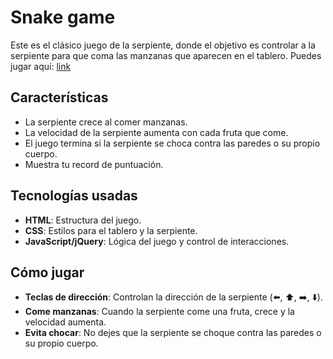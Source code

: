 # Snake game

Este es el clásico juego de la serpiente, donde el objetivo es controlar a la serpiente para que coma las manzanas que aparecen en el tablero.
Puedes jugar aquí: [link](https://lauvalenciad.github.io/Snake-game-jQuery/)

## Características

- La serpiente crece al comer manzanas.
- La velocidad de la serpiente aumenta con cada fruta que come.
- El juego termina si la serpiente se choca contra las paredes o su propio cuerpo.
- Muestra tu record de puntuación.

## Tecnologías usadas

- **HTML**: Estructura del juego.
- **CSS**: Estilos para el tablero y la serpiente.
- **JavaScript/jQuery**: Lógica del juego y control de interacciones.

## Cómo jugar

- **Teclas de dirección**: Controlan la dirección de la serpiente (⬅️, ⬆️, ➡️, ⬇️).
- **Come manzanas**: Cuando la serpiente come una fruta, crece y la velocidad aumenta.
- **Evita chocar**: No dejes que la serpiente se choque contra las paredes o su propio cuerpo.
